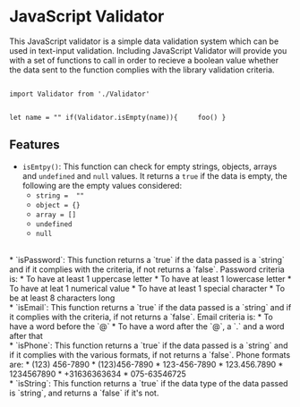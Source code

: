 # JavaScript Validator

This JavaScript validator is a simple data validation system which can be used in text-input validation.
Including JavaScript Validator will provide you with a set of functions to call in order to recieve a boolean value whether the data sent to the function complies with the library validation criteria.

<code>
import Validator from './Validator' 

let name = "" 
if(Validator.isEmpty(name)){
&nbsp; &nbsp; foo()
}
</code>

## Features

* `isEmtpy()`: This function can check for empty strings, objects, arrays and `undefined` and `null` values. It returns a `true` if the data is empty, the following are the empty values considered:
    * `string =  ""`
    * `object = {}`
    * `array = []`
    * `undefined`
    * `null`
<br>
* `isPassword`: This function returns a `true` if the data passed is a `string` and if it complies with the criteria, if not returns a `false`. Password criteria is:
    * To have at least 1 uppercase letter
    * To have at least 1 lowercase letter
    * To have at leat 1 numerical value
    * To have at least 1 special character
    * To be at least 8 characters long
<br>
* `isEmail`: This function returns a `true` if the data passed is a `string` and if it complies with the criteria, if not returns a `false`. Email criteria is: 
    * To have a word before the `@`
    * To have a word after the `@`, a `.` and a word after that
<br>
* `isPhone`: This function returns a `true` if the data passed is a `string` and if it complies with the various formats, if not returns a `false`. Phone formats are:
    * (123) 456-7890
    * (123)456-7890
    * 123-456-7890
    * 123.456.7890
    * 1234567890
    * +31636363634
    * 075-63546725
<br>
* `isString`: This function returns a `true` if the data type of the data passed is `string`, and returns a `false` if it's not.
